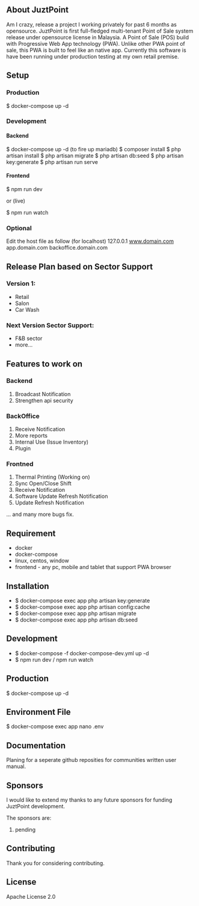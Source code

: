 ## About JuztPoint
Am I crazy, release a project I working privately for past 6 months as opensource. JuztPoint is first full-fledged multi-tenant Point of Sale system release under opensource license in Malaysia. A Point of Sale (POS) build with Progressive Web App technology (PWA). Unlike other PWA point of sale, this PWA is built to feel like an native app. Currently this software is have been running under production testing at my own retail premise.

## Setup
### Production
$ docker-compose up -d

### Development

#### Backend
$ docker-compose up -d (to fire up mariadb)
$ composer install
$ php artisan install
$ php artisan migrate
$ php artisan db:seed
$ php artisan key:generate
$ php artisan run serve

#### Frontend
$ npm run dev 

or (live)

$ npm run watch 

### Optional
Edit the host file as follow (for localhost)
127.0.0.1  www.domain.com app.domain.com backoffice.domain.com


## Release Plan based on Sector Support
### Version 1:
- Retail
- Salon
- Car Wash

### Next Version Sector Support:
- F&B sector
- more...

## Features to work on

### Backend
1. Broadcast Notification
2. Strengthen api security

### BackOffice
1. Receive Notification
2. More reports
3. Internal Use (Issue Inventory)
4. Plugin

### Frontned
1. Thermal Printing (Working on)
2. Sync Open/Close Shift
3. Receive Notification
4. Software Update Refresh Notification
4. Update Refresh Notification

... and many more bugs fix.


## Requirement
- docker
- docker-compose
- linux, centos, window
- frontend - any pc, mobile and tablet that support PWA browser

## Installation
- $ docker-compose exec app php artisan key:generate
- $ docker-compose exec app php artisan config:cache
- $ docker-compose exec app php artisan migrate
- $ docker-compose exec app php artisan db:seed

## Development
- $ docker-compose -f docker-compose-dev.yml up -d
- $ npm run dev / npm run watch

## Production
$ docker-compose up -d

## Environment File
$ docker-compose exec app nano .env


## Documentation

Planing for a seperate github reposities for communities written user manual.

## Sponsors

I would like to extend my thanks to any future sponsors for funding JuztPoint development.

The sponsors are:
1. pending

## Contributing

Thank you for considering contributing. 

## License
Apache License 2.0

